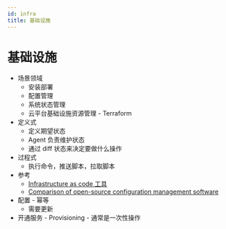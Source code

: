 ```yaml
---
id: infra
title: 基础设施
---
```


# 基础设施

- 场景领域
  - 安装部署
  - 配置管理
  - 系统状态管理
  - 云平台基础设施资源管理 - Terraform
- 定义式
  - 定义期望状态
  - Agent 负责维护状态
  - 通过 diff 状态来决定要做什么操作
- 过程式
  - 执行命令，推送脚本，拉取脚本
- 参考
  - [Infrastructure as code 工具](https://en.wikipedia.org/wiki/Infrastructure_as_code#Tools)
  - [Comparison of open-source configuration management software](https://en.wikipedia.org/wiki/Comparison_of_open-source_configuration_management_software)
- 配置 - 幂等
  - 需要更新
- 开通服务 - Provisioning - 通常是一次性操作
